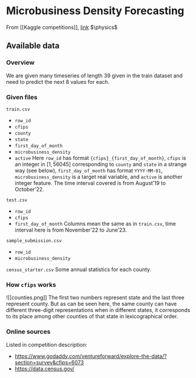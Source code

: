 # Microbusiness Density Forecasting
From [[Kaggle competitions]], [link](https://www.kaggle.com/competitions/godaddy-microbusiness-density-forecasting/)
$\physics$
## Available data
### Overview
We are given many timeseries of length 39 given in the train dataset and need to predict the next 8 values for each. 

### Given files
`train.csv`
- `row_id`
- `cfips`
- `county`
- `state`
- `first_day_of_month`
- `microbusiness_density`
- `active`
Here `row_id` has format `{cfips}_{first_day_of_month}`, `cfips` is an integer in $[1, 56045]$ corresponding to `county` and `state` in a strange way (see below), `first_day_of_month` has format `YYYY-MM-01`, `microbusiness_density` is a target real variable, and `active` is another integer feature. The time interval covered is from August’19 to October’22.

`test.csv`
- `row_id`
- `cfips`
- `first_day_of_month`
Columns mean the same as in `train.csv`, time interval here is from November’22 to June’23.

`sample_submission.csv`
- `row_id`
- `microbusiness_density`

`census_starter.csv`
Some annual statistics for each county.

### How `cfips` works
![[counties.png]]
The first two numbers represent state and the last three represent county. But as can be seen here, the same county can have different three-digit representations when in different states, it corresponds to its place among other counties of that state in lexicographical order.

### Online sources
Listed in competition description:
- https://www.godaddy.com/ventureforward/explore-the-data/?section=survey&cfips=6073
- https://data.census.gov/
